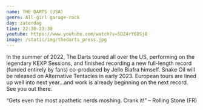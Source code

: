 ```yaml
---
name: THE DARTS (USA)
genre: All-girl garage-rock
day: zaterdag
time: 22:30-23:30
youtube: https://www.youtube.com/watch?v=5DZ4rY6DSj8
image: /static/img/thedarts_press.jpg
---
```

<!--StartFragment-->

In the summer of 2022, The Darts toured all over the US, performing on the legendary KEXP Sessions, and finished recording a new full-length record (funded entirely by fans) co-produced by Jello Biafra himself. Snake Oil will be released on Alternative Tentacles in early 2023. European tours are lined up well into next year...and work is already beginning on the next record. See you out there.

“Gets even the most apathetic nerds moshing. Crank it!” – Rolling Stone (FR) 



<!--EndFragment-->